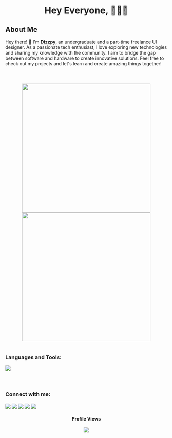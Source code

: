 
<h1 align="center">Hey Everyone, 🧑‍💻👋<br></h1>

###

<!--
<p align="center">
<img src="https://github.githubassets.com/assets/mona-loading-dark-7701a7b97370.gif" height="100" width="100">
</p>
-->

###

<h2>About Me</h2>

<p>Hey there! 👋 I'm <a href="https://www.dizzpy.dev/"><strong>Dizzpy</strong></a>, an undergraduate and a part-time freelance UI designer. As a passionate tech enthusiast, I love exploring new technologies and sharing my knowledge with the community. I aim to bridge the gap between software and hardware to create innovative solutions. Feel free to check out my projects and let's learn and create amazing things together!</p>
<br>

###

<div align="center">
<img width="400px" src="https://github-readme-stats.vercel.app/api?username=dizzpy&theme=gotham&show_icons=true&hide_border=true&count_private=true" />
<img width="400px" src="https://github-readme-streak-stats.herokuapp.com/?user=dizzpy&theme=gotham&hide_border=true" />
</div>
<br>

###

<h3>Languages and Tools:</h3>

<p align="start">
  <a href="https://skillicons.dev">
    <img src="https://skillicons.dev/icons?i=c,cs,html,css,sass,js,react,dart,dotnet,java,mysql,swift,arduino,flutter,tailwind,firebase,materialui,vercel,vite,notion," />
  </a>
</p>

###
<br>
<h3 align="left">Connect with me:</h3>

<p align="start">
<a href="https://twitter.com/dizzzpy"><img align="center" src="https://skillicons.dev/icons?i=twitter"/></a>
<a href="https://www.linkedin.com/in/anuja-rathnayake-0305311ba/"><img align="center" src="https://skillicons.dev/icons?i=linkedin"/></a>
<a href="https://stackoverflow.com/users/21904910/dizzpy"><img align="center" src="https://skillicons.dev/icons?i=stackoverflow"/></a>
<a href="https://instagram.com/itzme_anuja" target="blank"><img align="center" src="https://skillicons.dev/icons?i=instagram"/></a>
<a href="https://discord.gg/yashohara#0220" target="blank"><img align="center" src="https://skillicons.dev/icons?i=discord"/></a>
</p>


###
<!--
<div align="center">
  <img src="https://raw.githubusercontent.com/platane/snk/output/github-contribution-grid-snake-dark.svg"  />
</div>
-->

###

<div align="center">
  <h4>Profile Views</h4>
  <img src="https://profile-counter.glitch.me/dizzpy/count.svg?"  />
</div>

